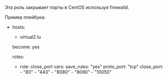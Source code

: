 Эта роль закрывает порты в CentOS используя firewalld.

Пример плейбука:

- hosts:
    - virtual2.lu

  become: yes

  roles:
    - role: close_port
      vars:
        save_rules: "yes"
        proto_port: "tcp"
        close_port:
          - "80"
          - "443"
          - "8080"
          - "8090"
          - "10050"
